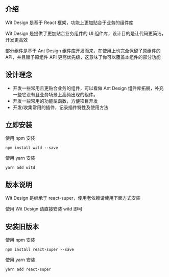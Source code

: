 ## 介绍

Wit Design 是基于 React 框架，功能上更加贴合于业务的组件库

Wit Design 是提供了更加贴合业务组件的 UI 组件库，设计目的是让代码更简洁，开发更高效

部分组件是基于 Ant Design 组件库开发而来，在使用上也完全保留了原组件的 API，并且赋予原组件 API 更高优先级，这意味了你可以覆盖本组件的部分功能

## 设计理念

- 开发一些常用且更贴合业务的组件，可以看做 Ant Design 组件库拓展，补充一些它没有且业务场景上高频出现的组件。
- 开发一些常用的功能型函数，方便项目开发
- 开发/收集常用的插件，记录插件特性及使用方法

## 立即安装

使用 npm 安装

```shell
npm install witd --save
```

使用 yarn 安装

```shell
yarn add witd
```

## 版本说明

Wit Design 是继承于 react-super，使用老依赖请使用下面方式安装

使用 Wit Design 请直接安装 witd 即可

## 安装旧版本

使用 npm 安装

```shell
npm install react-super --save
```

使用 yarn 安装

```shell
yarn add react-super
```
